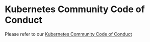 # Kubernetes Community Code of Conduct

Please refer to
our [Kubernetes Community Code of Conduct](https://git.k8s.io/community/code-of-conduct.md)
